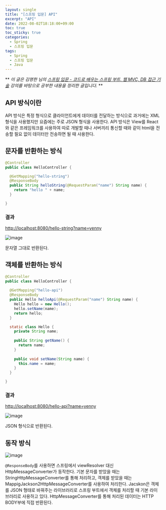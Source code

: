 ```yaml
---
layout: single
title: "[스프링 입문] API"
excerpt: "API"
date: 2022-08-02T18:18:00+09:00
toc: true
toc_sticky: true
categories:
  - Spring
  - 스프링 입문
tags:
  - Spring
  - 스프링 입문
  - Java
---
```

**
*이 글은 김영한 님의 [스프링 입문 - 코드로 배우는 스프링 부트, 웹 MVC, DB 접근 기술](https://www.inflearn.com/course/%EC%8A%A4%ED%94%84%EB%A7%81-%EC%9E%85%EB%AC%B8-%EC%8A%A4%ED%94%84%EB%A7%81%EB%B6%80%ED%8A%B8) 강의를 바탕으로 공부한 내용을 정리한 글입니다.*
**

## API 방식이란
API 방식은 특정 형식으로 클라이언트에게 데이터를 전달하는 방식으로 과거에는 XML 형식을 사용했지만 요즘에는 주로 JSON 형식을 사용한다. API 방식은 View를 React와 같은 프레임워크를 사용하여 따로 개발할 때나 서버끼리 통신할 때와 같이 html을 전송할 필요 없이 데이터만 전송하면 될 때 사용한다.

## 문자를 반환하는 방식
```java
@Controller
public class HelloController {

  @GetMapping("hello-string")
  @ResponseBody
  public String helloString(@RequestParam("name") String name) {
    return "hello " + name;
  }

}
```

### 결과
<http://localhost:8080/hello-string?name=yenny>

![image](https://user-images.githubusercontent.com/60471550/182332946-243ac476-a35e-4b0b-ab12-26003027ec18.png)

문자열 그대로 반환된다.

## 객체를 반환하는 방식
```java
@Controller
public class HelloController {
  
  @GetMapping("hello-api")
  @ResponseBody
  public Hello helloApi(@RequestParam("name") String name) {
    Hello hello = new Hello();
    hello.setName(name);
    return hello;
  }

  static class Hello {
    private String name;
  
    public String getName() {
      return name;
    }
 
    public void setName(String name) {
      this.name = name;
    }
  }

}
```

### 결과
<http://localhost:8080/hello-api?name=yenny>

![image](https://user-images.githubusercontent.com/60471550/182333785-a28970b5-1a73-47a0-8248-b063ec2921fe.png)

JSON 형식으로 반환된다.

## 동작 방식
![image](https://user-images.githubusercontent.com/60471550/182338466-bd78cc17-dd7d-440d-b675-a6efe32920d1.png)

`@ResponseBody`를 사용하면 스프링에서 viewResolver 대신 HttpMessageConverter가 동작한다. 기본 문자를 받았을 때는 StringHttpMessageConverter를 통해 처리하고, 객체를 받았을 때는 MappigJackson2HttpMessageConverter를 사용하여 처리한다. Jacskon은 객체를 JSON 형태로 바꿔주는 라이브러리로 스프링 부트에서 객체를 처리할 때 기본 라이브러리로 사용하고 있다. HttpMessageConverter를 통해 처리된 데이터는 HTTP BODY부에 직접 반환된다.